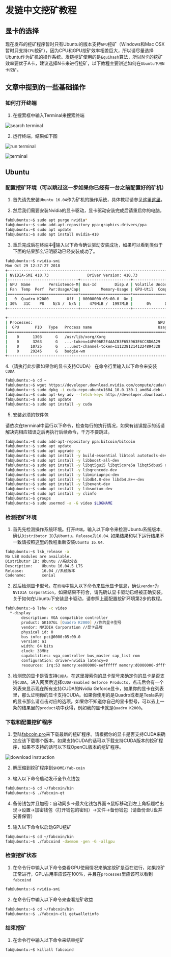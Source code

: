 # 发链中文挖矿教程

## 显卡的选择

现在发布的挖矿程序暂时只有Ubuntu的版本支持`GPU`挖矿（Windows和Mac OSX暂时只支持`CPU`挖矿），因为CPU和GPU挖矿效率相差巨大，所以请尽量选择Ubuntu作为矿机的操作系统。发链挖矿使用的是`Equihash`算法，所以N卡的挖矿效率要优于A卡，建议选择N卡来进行挖矿，以下教程主要讲述如何在`Ubuntu下用N卡挖矿`。

## 文章中提到的一些基础操作

### 如何打开终端

1. 在搜索框中输入Terminal来搜索终端

![search terminal]()

2. 运行终端，结果如下图

![run terminal]()

![terminal]()

## Ubuntu

### 配置挖矿环境（可以跳过这一步如果你已经有一台之前配置好的矿机）

1. 首先请先安装`Ubuntu 16.04`作为矿机的操作系统，具体教程请参见这里[这里](http://forum.ubuntu.org.cn/viewtopic.php?t=478527)。

2. 然后我们需要安装Nvidia的显卡驱动，显卡驱动安装完成后请重启你的电脑，

```zsh
fab@ubuntu:~$ sudo apt purge nvidia*
fab@ubuntu:~$ sudo add-apt-repository ppa:graphics-drivers/ppa
fab@ubuntu:~$ sudo apt update
fab@ubuntu:~$ sudo apt install nvidia-410
```

3. 重启完成后在终端中输入以下命令确认驱动安装成功，如果可以看到类似于下面的结果那么证明驱动已经安装成功了。

```zsh
fab@ubuntu:~$ nvidia-smi
Mon Oct 29 12:37:27 2018       
+-----------------------------------------------------------------------------+
| NVIDIA-SMI 410.73                 Driver Version: 410.73                    |
|-------------------------------+----------------------+----------------------+
| GPU  Name        Persistence-M| Bus-Id        Disp.A | Volatile Uncorr. ECC |
| Fan  Temp  Perf  Pwr:Usage/Cap|         Memory-Usage | GPU-Util  Compute M. |
|===============================+======================+======================|
|   0  Quadro K2000        Off  | 00000000:05:00.0  On |                  N/A |
| 30%   31C    P8    N/A /  N/A |    479MiB /  1997MiB |      0%      Default |
+-------------------------------+----------------------+----------------------+
                                                                               
+-----------------------------------------------------------------------------+
| Processes:                                                       GPU Memory |
|  GPU       PID   Type   Process name                             Usage      |
|=============================================================================|
|    0      1303      G   /usr/lib/xorg/Xorg                           276MiB |
|    0      3263      G   ...-token=44F696E2E4AACB3F653963E6CC8D6A29    13MiB |
|    0     10725      G   ...uest-channel-token=11123812141224894328   105MiB |
|    0     29245      G   budgie-wm                                     79MiB |
+-----------------------------------------------------------------------------+
```

4.（请执行此步骤如果你的显卡支持CUDA）
在命令行里输入以下命令来安装`CUDA`

```zsh
fab@ubuntu:~$ cd ~
fab@ubuntu:~$ wget https://developer.download.nvidia.com/compute/cuda/repos/ubuntu1604/x86_64/cuda-repo-ubuntu1604_10.0.130-1_amd64.deb
fab@ubuntu:~$ sudo dpkg -i cuda-repo-ubuntu1604_10.0.130-1_amd64.deb
fab@ubuntu:~$ sudo apt-key adv --fetch-keys http://developer.download.nvidia.com/compute/cuda/repos/ubuntu1604/x86_64/7fa2af80.pub
fab@ubuntu:~$ sudo apt update
fab@ubuntu:~$ sudo apt install -y cuda
```

5. 安装必须的软件包

请依次在terminal中运行以下命令，检查每行的执行情况，如果有错误提示的话请解决完相应错误之后再执行后续命令，千万不要跳过。

```zsh
fab@ubuntu:~$ sudo add-apt-repository ppa:bitcoin/bitcoin
fab@ubuntu:~$ sudo apt update
fab@ubuntu:~$ sudo apt upgrade -y
fab@ubuntu:~$ sudo apt install -y build-essential libtool autotools-dev autoconf pkg-config libssl-dev
fab@ubuntu:~$ sudo apt install -y libboost-all-dev
fab@ubuntu:~$ sudo apt install -y libqt5gui5 libqt5core5a libqt5dbus5 qttools5-dev qttools5-dev-tools libprotobuf-dev protobuf-compiler
fab@ubuntu:~$ sudo apt install -y libqrencode-dev
fab@ubuntu:~$ sudo apt install -y libminiupnpc-dev
fab@ubuntu:~$ sudo apt install -y libdb4.8-dev libdb4.8++-dev
fab@ubuntu:~$ sudo apt install -y libevent-dev
fab@ubuntu:~$ sudo apt install -y libsodium-dev
fab@ubuntu:~$ sudo apt install -y clinfo
fab@ubuntu:~$ groups
fab@ubuntu:~$ sudo usermod -a -G video $LOGNAME
```

### 检测挖矿环境

1. 首先先检测操作系统环境。打开`终端`，输入以下命令来检测Ubuntu系统版本, 确认`Distributor ID`为`Ubuntu`，`Release`为`16.04`. 如果结果和以下运行结果不一致请按照[这里](http://forum.ubuntu.org.cn/viewtopic.php?t=478527)的教程重新安装`Ubuntu 16.04`.

```zsh
fab@ubuntu:~$ lsb_release -a
No LSB modules are available.
Distributor ID: Ubuntu //系统分支
Description:    Ubuntu 16.04.5 LTS
Release:        16.04 //系统版本
Codename:       xenial
```

2. 然后检测显卡型号。在`终端`中输入以下命令来显示显卡信息，确认`vendor`为`NVIDIA Corporation`，如果结果不符合，请先确认显卡驱动已经被正确安装。关于如何在Ubuntu下安装显卡驱动，请参照上面配置挖矿环境第2步的教程。

```zsh 
fab@ubuntu:~$ lshw -c video
  *-display                 
       description: VGA compatible controller
       product: GK107GL [Quadro K2000] //你的显卡型号
       vendor: NVIDIA Corporation //显卡品牌
       physical id: 0
       bus info: pci@0000:05:00.0
       version: a1
       width: 64 bits
       clock: 33MHz
       capabilities: vga_controller bus_master cap_list rom
       configuration: driver=nvidia latency=0
       resources: irq:53 memory:ee000000-eeffffff memory:d0000000-dfffffff memory:e0000000-e1ffffff ioport:b000(size=128) memory:c0000-dffff
```

3. 检测您的显卡是否支持`CUDA`。在[这里](https://developer.nvidia.com/cuda-gpus)搜索你的显卡型号来确定你的显卡是否支持`CUDA`。进入网页后选择`CUDA-Enabled Geforce Products`，点击后会有一个列表来显示现在所有支持CUDA的Nvidia Geforce显卡，如果你的显卡在列表里，那么证明你的显卡支持CUDA。如果你使用的是Quadro或者是Tesla系列的显卡那么请点击对应的选项。如果你不知道你自己的显卡型号，可以去上一条的结果里的`product`项中获得，例如我的显卡就是`Quadro K2000`。

### 下载和配置挖矿程序

1. 登陆[fabcoin.pro](http://fabcoin.pro/runtime.html)来下载最新的挖矿程序。请根据你的显卡是否支持CUDA来确定应该下载哪个版本。如果支持CUDA的话可以下载支持CUDA版本的挖矿程序，如果不支持的话可以下载OpenCL版本的挖矿程序。

![download instruction](https://mmbiz.qpic.cn/mmbiz_png/fz0bOjnnvcahaUSZJKCqjzmvDY4oznq9ACDJF0uHacFVAKa69emicW4qAlzuhDFPXFgQic3qWjpPxOChTI1YxNdQ/640?wx_fmt=png&wxfrom=5&wx_lazy=1&wx_co=1)

2. 解压缩到挖矿程序到`$HOME/fab-coin`

3. 输入以下命令启动发币全节点钱包

```zsh
fab@ubuntu:~$ cd ~/fabcoin/bin
fab@ubuntu:~$ ./fabcoin-qt
```

4. 备份钱包并且加密：自动同步->最大化钱包界面->鼠标移动到左上角标题栏出现->设置->加密钱包（打开钱包的密码）->文件->备份钱包（请备份至U盘并妥善保管）

5. 输入以下命令以启动GPU挖矿

```zsh
fab@ubuntu:~$ cd ~/fabcoin/bin
fab@ubuntu:~$ ./fabcoind -daemon -gen -G -allgpu
```

### 检查挖矿状态

1. 在命令行中输入以下命令查看GPU使用情况来确定挖矿是否在进行，如果挖矿正常进行，GPU占用率应该在100%，并且在`processes`里应该可以看到`fabcoind`

```zsh
fab@ubuntu:~$ nvidia-smi
```

2. 在命令行中输入以下命令来查看挖矿收益

```zsh
fab@ubuntu:~$ cd ~/fabcoin/bin
fab@ubuntu:~$ ./fabcoin-cli getwalletinfo
```

### 结束挖矿

1. 在命令行中输入以下命令来结束挖矿

```zsh
fab@ubuntu:~$ killall fabcoind
```
